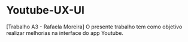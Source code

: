 # Youtube-UX-UI
[Trabalho A3 - Rafaela Moreira] O presente trabalho tem como objetivo realizar melhorias na interface do app Youtube.
